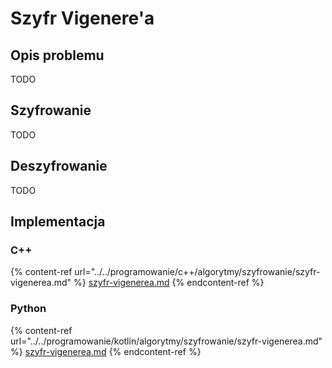 # Szyfr Vigenere'a

## Opis problemu

TODO

## Szyfrowanie

TODO

## Deszyfrowanie

TODO

## Implementacja

### C++

{% content-ref url="../../programowanie/c++/algorytmy/szyfrowanie/szyfr-vigenerea.md" %}
[szyfr-vigenerea.md](../../programowanie/c++/algorytmy/szyfrowanie/szyfr-vigenerea.md)
{% endcontent-ref %}

### Python

{% content-ref url="../../programowanie/kotlin/algorytmy/szyfrowanie/szyfr-vigenerea.md" %}
[szyfr-vigenerea.md](../../programowanie/kotlin/algorytmy/szyfrowanie/szyfr-vigenerea.md)
{% endcontent-ref %}
